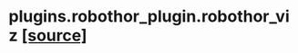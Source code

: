 # plugins.robothor_plugin.robothor_viz [[source]](https://github.com/allenai/embodied-rl/tree/master/plugins/robothor_plugin/robothor_viz.py)

